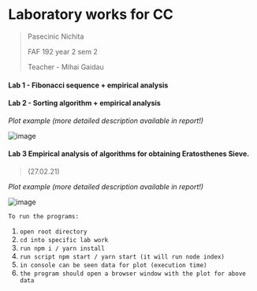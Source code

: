 # **Laboratory works for CC**

> Pasecinic Nichita
>
> FAF 192 year 2 sem 2
>
> Teacher - Mihai Gaidau

#### **Lab 1 - Fibonacci sequence + empirical analysis**

#### **Lab 2 - Sorting algorithm + empirical analysis**

*Plot example (more detailed description available in report!)*

![image](https://user-images.githubusercontent.com/57563506/108593076-48d42880-737a-11eb-8a19-8b9a5d9937e0.png)

####  **Lab 3 Empirical analysis of algorithms for obtaining Eratosthenes Sieve.**

> (27.02.21)

*Plot example (more detailed description available in report!)*

![image](https://user-images.githubusercontent.com/57563506/109389423-35463600-7915-11eb-8da4-e36e5655bda4.png)

`To run the programs: `

1. `open root directory `
2. `cd into specific lab work`
3. `run npm i / yarn install`
4. `run script npm start / yarn start (it will run node index)`
5. `in console can be seen data for plot (execution time)`
6. `the program should open a browser window with the plot for above data`